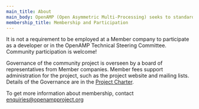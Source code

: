 ```yaml
---
main_title: About
main_body: OpenAMP (Open Asymmetric Multi-Processing) seeks to standardize the interactions between operating environments in a heterogeneous embedded system through open source solutions for Asymmetric MultiProcessing (AMP).
membership_title: Membership and Participation
---
```


It is not a requirement to be employed at a Member company to participate as a developer or in the OpenAMP Technical Steering Committee. Community participation is welcome!

Governance of the community project is overseen by a board of representatives from Member companies. Member fees support administration for the project, such as the project website and mailing lists. Details of the Governance are in the [Project Charter](/docs/OpenAMPProject_Charter_Approved2024AugEmailVote.pdf).

To get more information about membership, contact [enquiries@openampproject.org](mailto:enquiries@openampproject.org)

